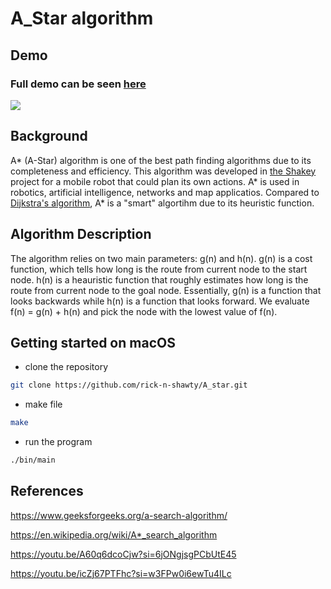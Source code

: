 # A_Star algorithm 

## Demo 

### Full demo can be seen [here](https://youtu.be/AdAd_ArT5LE)
![](https://github.com/rick-n-shawty/A_star/blob/main/astar.gif)

## Background 
A* (A-Star) algorithm is one of the best path finding algorithms due to its completeness and efficiency. This algorithm was developed in [the Shakey](https://en.wikipedia.org/wiki/Shakey_the_robot) project for a mobile robot that could plan its own actions. A* is used in robotics, artificial intelligence, networks and map applicatios. Compared to [Dijkstra's algorithm](https://www.geeksforgeeks.org/dijkstras-shortest-path-algorithm-greedy-algo-7/), A* is a "smart" algortihm due to its heuristic function. 

## Algorithm Description 
The algorithm relies on two main parameters: g(n) and h(n). g(n) is a cost function, which tells how long is the route from current node to the start node. h(n) is a heauristic function that roughly estimates how long is the route from current node to the goal node. Essentially, g(n) is a function that looks backwards while h(n) is a function that looks forward. We evaluate f(n) = g(n) + h(n) and pick the node with the lowest value of f(n). 

## Getting started on macOS 
- clone the repository 
``` sh
git clone https://github.com/rick-n-shawty/A_star.git
```
- make file 
``` sh
make
```
- run the program 
```sh 
./bin/main
```


## References
https://www.geeksforgeeks.org/a-search-algorithm/ 

https://en.wikipedia.org/wiki/A*_search_algorithm

https://youtu.be/A60q6dcoCjw?si=6jONgjsgPCbUtE45

https://youtu.be/icZj67PTFhc?si=w3FPw0i6ewTu4ILc